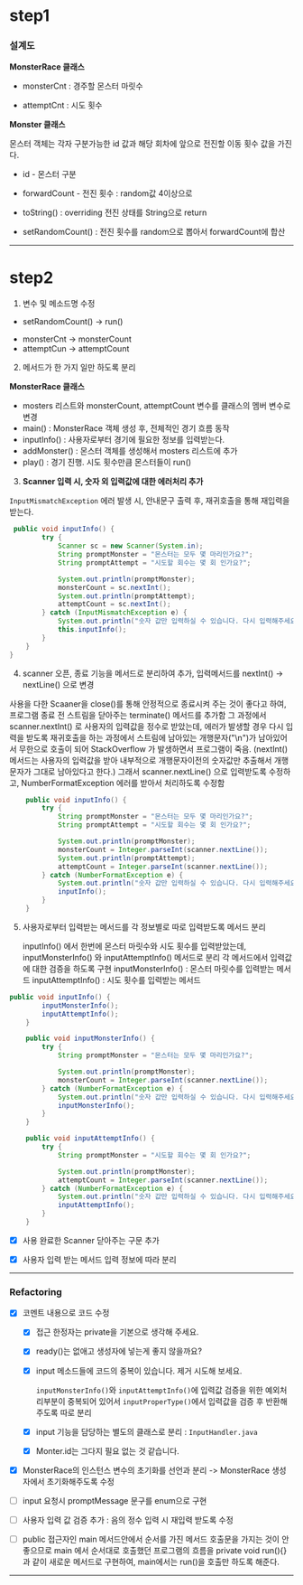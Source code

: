 # step1

### 설계도

**MonsterRace 클래스**

* monsterCnt : 경주할 몬스터 마릿수

* attemptCnt : 시도 횟수



**Monster 클래스**

몬스터 객체는 각자 구분가능한 id 값과 해당 회차에 앞으로 전진할 이동 횟수 값을 가진다.

* id - 몬스터 구분

* forwardCount - 전진 횟수 : random값 4이상으로
* toString() : overriding 전진 상태를 String으로 return

* setRandomCount() : 전진 횟수를 random으로 뽑아서 forwardCount에 합산



---

# step2

1. 변수 및 메소드명 수정

- setRandomCount() -> run()

* monsterCnt ->  monsterCount
* attemptCun -> attemptCount



2. 메서드가 한 가지 일만 하도록 분리

**MonsterRace 클래스**

* mosters 리스트와 monsterCount, attemptCount 변수를 클래스의 멤버 변수로 변경
* main() : MonsterRace 객체 생성 후, 전체적인 경기 흐름 동작
* inputInfo() : 사용자로부터 경기에 필요한 정보를 입력받는다.
* addMonster() : 몬스터 객체를 생성해서 mosters 리스트에 추가
* play() : 경기 진행. 시도 횟수만큼 몬스터들이 run()



3. **Scanner 입력 시, 숫자 외 입력값에 대한 에러처리 추가**

`InputMismatchException` 에러 발생 시, 안내문구 출력 후, 재귀호출을 통해 재입력을 받는다.

```java
 public void inputInfo() {
        try {
            Scanner sc = new Scanner(System.in);
            String promptMonster = "몬스터는 모두 몇 마리인가요?";
            String promptAttempt = "시도할 회수는 몇 회 인가요?";

            System.out.println(promptMonster);
            monsterCount = sc.nextInt();
            System.out.println(promptAttempt);
            attemptCount = sc.nextInt();
        } catch (InputMismatchException e) {
            System.out.println("숫자 값만 입력하실 수 있습니다. 다시 입력해주세요.");
            this.inputInfo();
        }
    }
}
```



4. scanner 오픈, 종료 기능을 메서드로 분리하여 추가, 입력메서드를 nextInt() -> nextLine() 으로 변경

사용을 다한 Scaaner을 close()를 통해 안정적으로 종료시켜 주는 것이 좋다고 하여, 프로그램 종료 전 스트림을 닫아주는 terminate() 메서드를 추가함
그 과정에서 scanner.nextInt() 로 사용자의 입력값을 정수로 받았는데, 에러가 발생할 경우 다시 입력을 받도록 재귀호출을 하는 과정에서 스트림에 남아있는 개행문자("\n")가 남아있어서 무한으로 호출이 되어 StackOverflow 가 발생하면서 프로그램이 죽음.
(nextInt() 메서드는 사용자의 입력값을 받아 내부적으로 개행문자이전의 숫자값만 추출해서 개행문자가 그대로 남아있다고 한다.)
그래서 scanner.nextLine() 으로 입력받도록 수정하고, NumberFormatException 에러를 받아서 처리하도록 수정함

```java
    public void inputInfo() {
        try {
            String promptMonster = "몬스터는 모두 몇 마리인가요?";
            String promptAttempt = "시도할 회수는 몇 회 인가요?";

            System.out.println(promptMonster);
            monsterCount = Integer.parseInt(scanner.nextLine());
            System.out.println(promptAttempt);
            attemptCount = Integer.parseInt(scanner.nextLine());
        } catch (NumberFormatException e) {
            System.out.println("숫자 값만 입력하실 수 있습니다. 다시 입력해주세요.");
            inputInfo();
        }
    }
```



5. 사용자로부터 입력받는 메서드를 각 정보별로 따로 입력받도록 메서드 분리

   inputInfo() 에서 한번에 몬스터 마릿수와 시도 횟수를 입력받았는데, inputMonsterInfo() 와 inputAttemptInfo() 메서드로 분리
   각 메서드에서 입력값에 대한 검증을 하도록 구현
   inputMonsterInfo() : 몬스터 마릿수를 입력받는 메서드
   inputAttemptInfo() : 시도 횟수를 입력받는 메서드

```java
public void inputInfo() {
        inputMonsterInfo();
        inputAttemptInfo();
    }

    public void inputMonsterInfo() {
        try {
            String promptMonster = "몬스터는 모두 몇 마리인가요?";

            System.out.println(promptMonster);
            monsterCount = Integer.parseInt(scanner.nextLine());
        } catch (NumberFormatException e) {
            System.out.println("숫자 값만 입력하실 수 있습니다. 다시 입력해주세요.");
            inputMonsterInfo();
        }
    }

    public void inputAttemptInfo() {
        try {
            String promptMonster = "시도할 회수는 몇 회 인가요?";

            System.out.println(promptMonster);
            attemptCount = Integer.parseInt(scanner.nextLine());
        } catch (NumberFormatException e) {
            System.out.println("숫자 값만 입력하실 수 있습니다. 다시 입력해주세요.");
            inputAttemptInfo();
        }
    }
```



- [x] 사용 완료한 Scanner 닫아주는 구문 추가
- [x] 사용자 입력 받는 메서드 입력 정보에 따라 분리



---

### Refactoring

- [x] 코멘트 내용으로 코드 수정

  - [x] 접근 한정자는 private을 기본으로 생각해 주세요.

  - [x] ready()는 없애고 생성자에 넣는게 좋지 않을까요?

  - [x] input 메소드들에 코드의 중복이 있습니다. 제거 시도해 보세요.

    `inputMonsterInfo()`와 `inputAttemptInfo()`에 입력값 검증을 위한 예외처리부분이 중복되어 있어서 `inputProperType()`에서 입력값을 검증 후 반환해주도록 따로 분리

  - [x] input 기능을 담당하는 별도의 클래스로 분리 : `InputHandler.java`

  - [x] Monter.id는 그다지 필요 없는 것 같습니다.

- [x] MonsterRace의 인스턴스 변수의 초기화를 선언과 분리 -> MonsterRace 생성자에서 초기화해주도록 수정

- [ ] input 요청시 promptMessage 문구를 enum으로 구현

- [ ] 사용자 입력 값 검증 추가 : 음의 정수 입력 시 재입력 받도록 수정

- [ ] public 접근자인 main 메서드안에서 순서를 가진 메서드 호출문을 가지는 것이 안좋으므로 main 에서 순서대로 호출했던 프로그램의 흐름을 private void run(){} 과 같이 새로운 메서드로 구현하여, main에서는 run()을 호출만 하도록 해준다.

---

# 